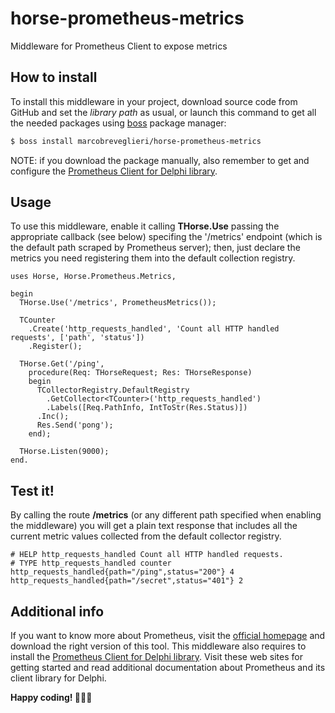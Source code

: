 # horse-prometheus-metrics
Middleware for Prometheus Client to expose metrics

## How to install

To install this middleware in your project, download source code from GitHub and set the *library path* as usual,
or launch this command to get all the needed packages using [boss](https://github.com/HashLoad/boss) package manager:
``` sh
$ boss install marcobreveglieri/horse-prometheus-metrics
```

NOTE: if you download the package manually, also remember to get and configure the [Prometheus Client for Delphi library](https://github.com/marcobreveglieri/prometheus-client-delphi).

## Usage

To use this middleware, enable it calling **THorse.Use** passing the appropriate callback (see below) specifing the
'/metrics' endpoint (which is the default path scraped by Prometheus server); then, just declare the metrics you need
registering them into the default collection registry.

```delphi
uses Horse, Horse.Prometheus.Metrics,

begin
  THorse.Use('/metrics', PrometheusMetrics());

  TCounter
    .Create('http_requests_handled', 'Count all HTTP handled requests', ['path', 'status'])
    .Register();

  THorse.Get('/ping',
    procedure(Req: THorseRequest; Res: THorseResponse)
    begin
      TCollectorRegistry.DefaultRegistry
        .GetCollector<TCounter>('http_requests_handled')
        .Labels([Req.PathInfo, IntToStr(Res.Status)])
      .Inc();
      Res.Send('pong');
    end);

  THorse.Listen(9000);
end.
```

## Test it!

By calling the route **/metrics** (or any different path specified when enabling the middleware)
you will get a plain text response that includes all the current metric values collected from the
default collector registry.

```text
# HELP http_requests_handled Count all HTTP handled requests.
# TYPE http_requests_handled counter
http_requests_handled{path="/ping",status="200"} 4
http_requests_handled{path="/secret",status="401"} 2
```

## Additional info

If you want to know more about Prometheus, visit the [official homepage](https://prometheus.io/) and download the right version of this tool.
This middleware also requires to install the [Prometheus Client for Delphi library](https://github.com/marcobreveglieri/prometheus-client-delphi).
Visit these web sites for getting started and read additional documentation about Prometheus and its client library for Delphi.

**Happy coding! 🧑🏻‍💻**
